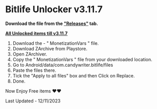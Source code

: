 # Bitlife Unlocker v3.11.7

**Download the file from the ["Releases"](https://github.com/zeropse/bitlife-unlocker/releases/tag/3.11.7) tab.**

**<ins>All Unlocked items till v3.11.7</ins>**

1. Download the - " MonetizationVars " file.
2. Download ZArchive from Playstore.
3. Open ZArchiver.
4. Copy the " MonetizationVars " file from your downloaded location.
5. Go to Android/data/com.candywriter.bitlife/files
6. Paste the files there.
7. Tick the "Apply to all files" box and then Click on Replace.
8. Done.

Now Enjoy Free items ❤️❤️


Last Updated - 12/11/2023
